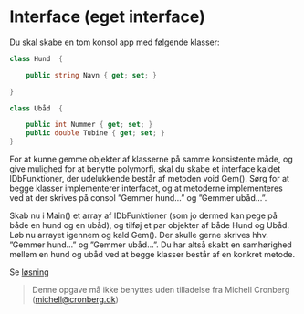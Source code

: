 ﻿# Interface (eget interface)

Du skal skabe en tom konsol app med følgende klasser:

```csharp
class Hund  {

    public string Navn { get; set; }

}

class Ubåd  {

    public int Nummer { get; set; }
    public double Tubine { get; set; }
}
```

For at kunne gemme objekter af klasserne på samme konsistente måde, og give mulighed for at 
benytte polymorfi, skal du skabe et interface kaldet IDbFunktioner, der udelukkende består 
af metoden void Gem(). Sørg for at begge klasser implementerer interfacet, og at metoderne 
implementeres ved at der skrives på consol ”Gemmer hund…” og ”Gemmer ubåd…”.

Skab nu i Main() et array af IDbFunktioner (som jo dermed kan pege på både 
en hund og en ubåd), og tilføj et par objekter af både Hund og Ubåd. Løb nu 
arrayet igennem og kald Gem(). Der skulle gerne skrives hhv. ”Gemmer hund…” og 
”Gemmer ubåd…”. Du har altså skabt en samhørighed mellem en hund og ubåd 
ved at begge klasser består af en konkret metode.

Se [løsning](https://github.com/devcronberg/undervisning-cs-opgaver/blob/master/interface-eget-interface/Program.cs)

<!-- footerstart -->
> Denne opgave må ikke benyttes uden tilladelse fra Michell Cronberg (michell@cronberg.dk)
<!-- footerslut -->
